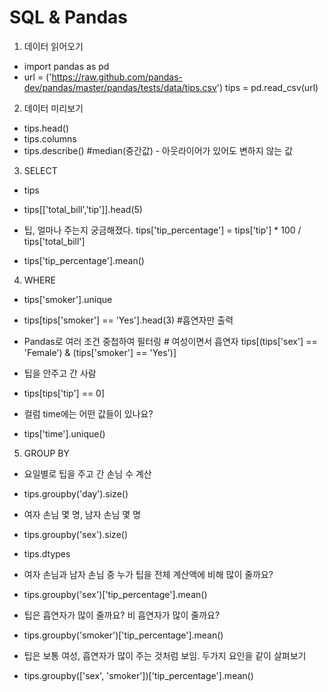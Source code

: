# SQL & Pandas

1. 데이터 읽어오기

- import pandas as pd
- url = ('https://raw.github.com/pandas-dev/pandas/master/pandas/tests/data/tips.csv')
tips = pd.read_csv(url)

2. 데이터 미리보기 

- tips.head()
- tips.columns
- tips.describe() #median(중간값) - 아웃라이어가 있어도 변하지 않는 값

3. SELECT

- tips 
- tips[['total_bill','tip']].head(5)

- 팁, 얼마나 주는지 궁금해졌다.
tips['tip_percentage'] = tips['tip'] * 100 / tips['total_bill']
- tips['tip_percentage'].mean()

4. WHERE

- tips['smoker'].unique

- tips[tips['smoker'] == 'Yes'].head(3)   #흡연자만 출력

- Pandas로 여러 조건 중첩하여 필터링 # 여성이면서 흡연자 
tips[(tips['sex'] == 'Female') & (tips['smoker'] == 'Yes')]

- 팁을 안주고 간 사람
- tips[tips['tip'] == 0]

- 컬럼 time에는 어떤 값들이 있나요?
- tips['time'].unique()

5. GROUP BY

- 요일별로 팁을 주고 간 손님 수 계산
- tips.groupby('day').size()

- 여자 손님 몇 명, 남자 손님 몇 명
- tips.groupby('sex').size()

- tips.dtypes

- 여자 손님과 남자 손님 중 누가 팁을 전체 계산액에 비해 많이 줄까요? 
- tips.groupby('sex')['tip_percentage'].mean()

- 팁은 흡연자가 많이 줄까요? 비 흡연자가 많이 줄까요?

- tips.groupby('smoker')['tip_percentage'].mean()

- 팁은 보통 여성, 흡연자가 많이 주는 것처럼 보임. 두가지 요인을 같이 살펴보기

- tips.groupby(['sex', 'smoker'])['tip_percentage'].mean()
